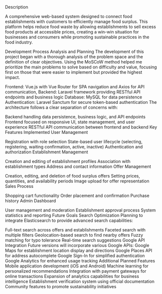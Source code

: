 
Description

A comprehensive web-based system designed to connect food establishments with customers to efficiently manage food surplus. This platform helps reduce food waste by allowing establishments to sell excess food products at accessible prices, creating a win-win situation for businesses and consumers while promoting sustainable practices in the food industry.


Development Process
Analysis and Planning
The development of this project began with a thorough analysis of the problem space and the definition of clear objectives. Using the MoSCoW method helped me prioritize the main problems to solve based on difficulty and value, focusing first on those that were easier to implement but provided the highest impact.


Frontend: Vue.js with Vue Router for SPA navigation and Axios for API communication, 
Backend: Laravel framework providing RESTful API endpoints and business logic
Database: MySQL for data persistence
Authentication: Laravel Sanctum for secure token-based authentication
The architecture follows a clear separation of concerns with:


Backend handling data persistence, business logic, and API endpoints
Frontend focused on responsive UI, state management, and user experience
RESTful API communication between frontend and backend
Key Features Implemented
User Management


Registration with role selection
State-based user lifecycle (selecting, registering, waiting confirmation, active, inactive)
Authentication and authorization
Establishment Management


Creation and editing of establishment profiles
Association with establishment types
Address and contact information
Offer Management


Creation, editing, and deletion of food surplus offers
Setting prices, quantities, and availability periods
Image upload for offer representation
Sales Process


Shopping cart functionality
Order placement and confirmation
Purchase history
Admin Dashboard


User management and moderation
Establishment approval process
System statistics and reporting
Future Goals
Search Optimization
Planning to integrate Elasticsearch to provide advanced search capabilities:


Full-text search across offers and establishments
Faceted search with multiple filters
Geolocation-based search to find nearby offers
Fuzzy matching for typo tolerance
Real-time search suggestions
Google API Integration
Future versions will incorporate various Google APIs:
Google Maps for establishment location display and directions
Google Places API for address autocomplete
Google Sign-In for simplified authentication
Google Analytics for enhanced usage tracking
Additional Planned Features
Mobile application development (iOS and Android)
Machine learning for personalized recommendations
Integration with payment gateways for online transactions
Expansion of analytics capabilities for business intelligence
Establishment verification system using official documentation
Community features to promote sustainability initiatives